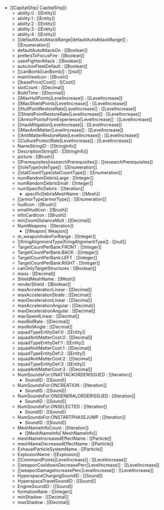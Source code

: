  * [[CapitalShip| CapitalShip]]
   * ability:0 : [[Entity]]
   * ability:1 : [[Entity]]
   * ability:2 : [[Entity]]
   * ability:3 : [[Entity]]
   * ability:4 : [[Entity]]
   * [[defaultAutoAttackRange|defaultAutoAttackRange]] : [[Enumeration]]
   * defaultAutoAttackOn : [[Boolean]]
   * prefersToFocusFire : [[Boolean]]
   * usesFighterAttack : [[Boolean]]
   * autoJoinFleetDefault : [[Boolean]]
   * [[canBomb|canBomb]] : [[null]]
   * mainViewIcon : [[Brush]]
   * [[basePrice|Cost]] : [[Cost]]
   * slotCount : [[Decimal]]
   * BuildTime : [[Decimal]]
   * [[MaxHullPoints|LevelIncrease]] : [[LevelIncrease]]
   * [[MaxShieldPoints|LevelIncrease]] : [[LevelIncrease]]
   * [[HullPointRestoreRate|LevelIncrease]] : [[LevelIncrease]]
   * [[ShieldPointRestoreRate|LevelIncrease]] : [[LevelIncrease]]
   * [[ArmorPointsFromExperience|LevelIncrease]] : [[LevelIncrease]]
   * [[maxMitigation|LevelIncrease]] : [[LevelIncrease]]
   * [[MaxAntiMatter|LevelIncrease]] : [[LevelIncrease]]
   * [[AntiMatterRestoreRate|LevelIncrease]] : [[LevelIncrease]]
   * [[CultureProtectRate|LevelIncrease]] : [[LevelIncrease]]
   * NameStringID : [[StringInfo]]
   * DescriptionStringID : [[StringInfo]]
   * picture : [[Brush]]
   * [[Prerequisites|researchPrerequisites]] : [[researchPrerequisites]]
   * [[roleType|roleType]] : [[Enumeration]]
   * [[statCountType|statCountType]] : [[Enumeration]]
   * numRandomDebrisLarge : [[Integer]]
   * numRandomDebrisSmall : [[Integer]]
   * numSpecificDebris : [[Iteration]]
     * specificDebrisMeshName : [[Mesh]]
   * [[armorType|armorType]] : [[Enumeration]]
   * hudIcon : [[Brush]]
   * smallHudIcon : [[Brush]]
   * infoCardIcon : [[Brush]]
   * minZoomDistanceMult : [[Decimal]]
   * NumWeapons : [[Iteration]]
     * [[Weapon| Weapon]]
   * m_weaponIndexForRange : [[Integer]]
   * [[firingAlignmentType|firingAlignmentType]] : [[null]]
   * TargetCountPerBank:FRONT : [[Integer]]
   * TargetCountPerBank:BACK : [[Integer]]
   * TargetCountPerBank:LEFT : [[Integer]]
   * TargetCountPerBank:RIGHT : [[Integer]]
   * canOnlyTargetStructures : [[Boolean]]
   * mass : [[Decimal]]
   * ShieldMeshName : [[Mesh]]
   * renderShield : [[Boolean]]
   * maxAccelerationLinear : [[Decimal]]
   * maxAccelerationStrafe : [[Decimal]]
   * maxDecelerationLinear : [[Decimal]]
   * maxAccelerationAngular : [[Decimal]]
   * maxDecelerationAngular : [[Decimal]]
   * maxSpeedLinear : [[Decimal]]
   * maxRollRate : [[Decimal]]
   * maxRollAngle : [[Decimal]]
   * squadTypeEntityDef:0 : [[Entity]]
   * squadAntiMatterCost:0 : [[Decimal]]
   * squadTypeEntityDef:1 : [[Entity]]
   * squadAntiMatterCost:1 : [[Decimal]]
   * squadTypeEntityDef:2 : [[Entity]]
   * squadAntiMatterCost:2 : [[Decimal]]
   * squadTypeEntityDef:3 : [[Entity]]
   * squadAntiMatterCost:3 : [[Decimal]]
   * NumSoundsFor:ONATTACKORDERISSUED : [[Iteration]]
     * SoundID : [[Sound]]
   * NumSoundsFor:ONCREATION : [[Iteration]]
     * SoundID : [[Sound]]
   * NumSoundsFor:ONGENERALORDERISSUED : [[Iteration]]
     * SoundID : [[Sound]]
   * NumSoundsFor:ONSELECTED : [[Iteration]]
     * SoundID : [[Sound]]
   * NumSoundsFor:ONSTARTPHASEJUMP : [[Iteration]]
     * SoundID : [[Sound]]
   * MeshNameInfoCount : [[Iteration]]
     * [[MeshNameInfo| MeshNameInfo]]
   * meshNameIncreasedEffectName : [[Particle]]
   * meshNameDecreasedEffectName : [[Particle]]
   * ExhaustParticleSystemName : [[Particle]]
   * ExplosionName : [[Explosion]]
   * [[CommandPoints|LevelIncrease]] : [[LevelIncrease]]
   * [[weaponCooldownDecreasePerc|LevelIncrease]] : [[LevelIncrease]]
   * [[weaponDamageIncreasePerc|LevelIncrease]] : [[LevelIncrease]]
   * HyperspaceChargingSoundID : [[Sound]]
   * HyperspaceTravelSoundID : [[Sound]]
   * EngineSoundID : [[Sound]]
   * formationRank : [[Integer]]
   * minShadow : [[Decimal]]
   * maxShadow : [[Decimal]]

